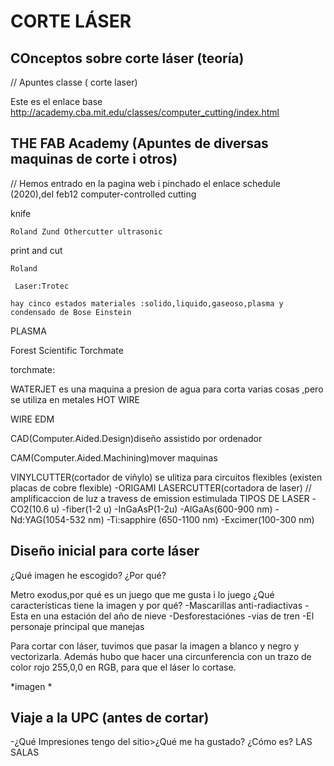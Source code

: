 
# CORTE LÁSER 

## COnceptos sobre corte láser (teoría)

// Apuntes classe ( corte laser)

Este es el enlace base http://academy.cba.mit.edu/classes/computer_cutting/index.html

## THE FAB Academy (Apuntes de diversas maquinas de corte i otros)
// Hemos entrado en la pagina web i pinchado el enlace schedule (2020),del feb12 computer-controlled cutting

 knife
 
    Roland Zund Othercutter ultrasonic
    
 print and cut
 
    Roland
    
     Laser:Trotec 
     
    hay cinco estados materiales :solido,liquido,gaseoso,plasma y condensado de Bose Einstein
    
 PLASMA
 
 Forest Scientific Torchmate
 
 torchmate:
 
 WATERJET
 es una maquina a presion de agua para corta varias cosas ,pero se utiliza en metales
 HOT WIRE
 
 WIRE EDM
 
 CAD(Computer.Aided.Design)diseño assistido por ordenador
 
 
 
 
 CAM(Computer.Aided.Machining)mover maquinas 
 

VINYLCUTTER(cortador de viñylo)
se ulitiza para circuitos flexibles (existen placas de cobre flexible)
-ORIGAMI
LASERCUTTER(cortadora de laser)
// amplificaccion de luz a travess de emission estimulada
TIPOS DE LASER 
-CO2(10.6 u)
-fiber(1-2 u)
-InGaAsP(1-2u)
-AlGaAs(600-900 nm)
-Nd:YAG(1054-532 nm)
-Ti:sapphire (650-1100 nm)
-Excimer(100-300 nm)


## Diseño inicial para corte láser

¿Qué imagen he escogido? ¿Por qué?


Metro exodus,por qué es un juego que me gusta i lo juego 
¿Qué características tiene la imagen y por qué?
-Mascarillas anti-radiactivas
-Esta en una estación del año de nieve
-Desforestaciónes 
-vias de tren 
-El personaje principal que manejas 

Para cortar con láser, tuvimos que pasar la imagen a blanco y negro y vectorizarla. Además hubo que hacer una circunferencia con un trazo de color rojo 255,0,0 en RGB, para que el láser lo cortase. 

*imagen * 

## Viaje a la UPC (antes de cortar)

-¿Qué Impresiones tengo del sitio>¿Qué me ha gustado? ¿Cómo es?
LAS SALAS 
